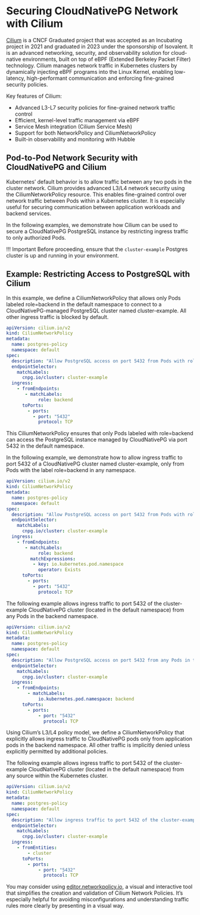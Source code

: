 # Securing CloudNativePG Network with Cilium

[Cilium](https://cilium.io/) is a CNCF Graduated project that was accepted as an Incubating project in 2021 and graduated in 2023 under the sponsorship of Isovalent. It is an
advanced networking, security, and observability solution for cloud-native environments, built on
top of eBPF (Extended Berkeley Packet Filter) technology. Cilium manages network traffic in
Kubernetes clusters by dynamically injecting eBPF programs into the Linux Kernel, enabling
low-latency, high-performant communication and enforcing fine-grained security policies.

Key features of Cilium:

- Advanced L3-L7 security policies for fine-grained network traffic control
- Efficient, kernel-level traffic management via eBPF
- Service Mesh integration (Cilium Service Mesh)
- Support for both NetworkPolicy and CiliumNetworkPolicy
- Built-in observability and monitoring with Hubble

## Pod-to-Pod Network Security with CloudNativePG and Cilium

Kubernetes’ default behavior is to allow traffic between any two pods in the cluster network.
Cilium provides advanced L3/L4 network security using the CiliumNetworkPolicy resource. This
enables fine-grained control over network traffic between Pods within a Kubernetes cluster. It is
especially useful for securing communication between application workloads and backend
services.

In the following examples, we demonstrate how Cilium can be used to secure a CloudNativePG PostgreSQL instance by restricting ingress traffic to only authorized Pods.

!!! Important Before proceeding, ensure that the `cluster-example` Postgres cluster is up and running in your environment.

## Example: Restricting Access to PostgreSQL with Cilium

In this example, we define a CiliumNetworkPolicy that allows only Pods labeled role=backend in the default namespace to connect to a CloudNativePG-managed PostgreSQL cluster named cluster-example. All other ingress traffic is blocked by default.

```yaml
apiVersion: cilium.io/v2
kind: CiliumNetworkPolicy
metadata:
  name: postgres-policy
  namespace: default
spec:
  description: "Allow PostgreSQL access on port 5432 from Pods with role=backend"
  endpointSelector:
    matchLabels:
      cnpg.io/cluster: cluster-example
  ingress:
    - fromEndpoints:
       - matchLabels:
            role: backend
      toPorts:
        - ports:
          - port: "5432"
            protocol: TCP
```

This CiliumNetworkPolicy ensures that only Pods labeled with role=backend can access the
PostgreSQL instance managed by CloudNativePG via port 5432  in the default namespace.

In the following example, we demonstrate how to allow ingress traffic to port 5432 of a CloudNativePG cluster named cluster-example, only from Pods with the label role=backend in any namespace.

```yaml
apiVersion: cilium.io/v2
kind: CiliumNetworkPolicy
metadata:
  name: postgres-policy
  namespace: default
spec:
  description: "Allow PostgreSQL access on port 5432 from Pods with role=backend in any namespace"
  endpointSelector:
    matchLabels:
      cnpg.io/cluster: cluster-example
  ingress:
    - fromEndpoints:
       - matchLabels:
            role: backend
         matchExpressions:
          - key: io.kubernetes.pod.namespace
            operator: Exists
      toPorts:
        - ports:
          - port: "5432"
            protocol: TCP
```

The following example allows ingress traffic to port 5432 of the cluster-example CloudNativePG cluster (located in the default namespace) from any Pods in the backend namespace.

```yaml
apiVersion: cilium.io/v2
kind: CiliumNetworkPolicy
metadata:
  name: postgres-policy
  namespace: default
spec:
  description: "Allow PostgreSQL access on port 5432 from any Pods in the backend namespace"
  endpointSelector:
    matchLabels:
      cnpg.io/cluster: cluster-example
  ingress:
    - fromEndpoints:
        - matchLabels:
            io.kubernetes.pod.namespace: backend
      toPorts:
        - ports:
            - port: "5432"
              protocol: TCP
```

Using Cilium’s L3/L4 policy model, we define a CiliumNetworkPolicy that explicitly allows ingress
traffic to CloudNativePG pods only from application pods in the backend namespace. All other
traffic is implicitly denied unless explicitly permitted by additional policies.

The following example allows ingress traffic to port 5432 of the cluster-example CloudNativePG cluster (located in the default namespace) from any source within the Kubernetes cluster.

```yaml
apiVersion: cilium.io/v2
kind: CiliumNetworkPolicy
metadata:
  name: postgres-policy
  namespace: default
spec:
  description: "Allow ingress traffic to port 5432 of the cluster-example from any pods within the Kubernetes cluster"
  endpointSelector:
    matchLabels:
      cnpg.io/cluster: cluster-example
  ingress:
    - fromEntities:
        - cluster
      toPorts:
        - ports:
            - port: "5432"
              protocol: TCP
```

You may consider using [editor.networkpolicy.io](https://editor.networkpolicy.io/), a visual and interactive tool that simplifies the creation and validation of Cilium Network Policies. It’s especially helpful for avoiding misconfigurations and understanding traffic rules more clearly by presenting in a visual way.


